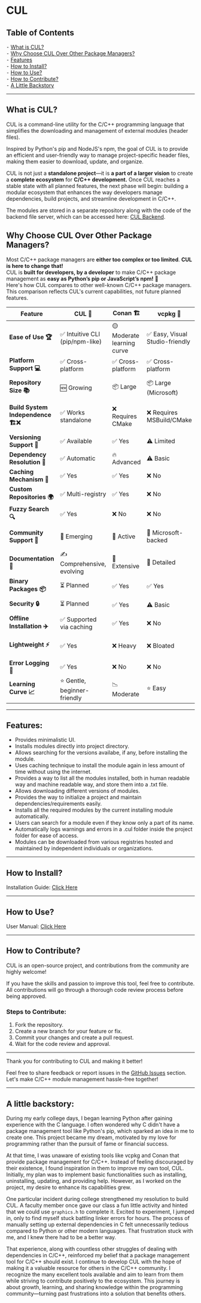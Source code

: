 # CUL

## Table of Contents
⁃ [What is CUL?](#what-is-cul)<br>
⁃ [Why Choose CUL Over Other Package Managers?](#why-choose-cul-over-other-package-managers)<br>
⁃ [Features](#features)<br>
⁃ [How to Install?](#how-to-install)<br>
⁃ [How to Use?](#how-to-use)<br>
⁃ [How to Contribute?](#how-to-contribute)<br>
⁃ [A Little Backstory](#a-little-backstory)<br>

---

## What is CUL?

CUL is a command-line utility for the C/C++ programming language that simplifies the downloading and management of external modules (header files).  

Inspired by Python's pip and NodeJS's npm, the goal of CUL is to provide an efficient and user-friendly way to manage project-specific header files, making them easier to download, update, and organize.

CUL is not just a **standalone project**—it is **a part of a larger vision** to create a **complete ecosystem** for **C/C++ development.** Once CUL reaches a stable state with all planned features, the next phase will begin: building a modular ecosystem that enhances the way developers manage dependencies, build projects, and streamline development in C/C++.

The modules are stored in a separate repository along with the code of the backend file server, which can be accessed here: [CUL Backend](https://github.com/atrithakar/cul_backend).

## Why Choose CUL Over Other Package Managers?
Most C/C++ package managers are **either too complex or too limited**. **CUL is here to change that!**  
CUL is **built for developers, by a developer** to make C/C++ package management as **easy as Python’s pip or JavaScript’s npm!** 🚀
<br>Here's how CUL compares to other well-known C/C++ package managers. This comparison reflects CUL's current capabilities, not future planned features.

| **Feature**                    | **CUL 🚀** | **Conan 🏗️** | **vcpkg 🏢** | **Hunter 🏹** | **Spack 🔬** |
|---------------------------------|------------|--------------|--------------|--------------|--------------|
| **Ease of Use 🏆**              | ✅ Intuitive CLI (pip/npm-like) | 🟡 Moderate learning curve | ✅ Easy, Visual Studio-friendly | 🟡 Moderate, CMake-centric | ❌ Complex, HPC-focused |
| **Platform Support 💻**         | ✅ Cross-platform | ✅ Cross-platform | ✅ Cross-platform | ✅ Cross-platform | ✅ Cross-platform |
| **Repository Size 📚**          | 🆕 Growing | 📦 Large | 📦 Large (Microsoft) | 📦 Moderate | 🏢 Extensive (scientific) |
| **Build System Independence 🏗️❌** | ✅ Works standalone | ❌ Requires CMake | ❌ Requires MSBuild/CMake | ❌ CMake-focused | ❌ Complex build scripts |
| **Versioning Support 🔢**       | ✅ Available | ✅ Yes | ⚠️ Limited | ✅ Yes | ✅ Yes |
| **Dependency Resolution 🔄**    | ✅ Automatic | 🔥 Advanced | ⚠️ Basic | ⚠️ Manual setup | 🔥 Advanced |
| **Caching Mechanism 📀**        | ✅ Yes | ✅ Yes | ❌ No | ❌ No | ✅ Yes |
| **Custom Repositories 🌍**      | ✅ Multi-registry | ✅ Yes | ❌ No | ❌ No | ✅ Yes |
| **Fuzzy Search 🔍**             | ✅ Yes | ❌ No | ❌ No | ❌ No | ❌ No |
| **Community Support 🤝**        | 🚀 Emerging | 💬 Active | 🏢 Microsoft-backed | 💬 Small but active | 🔬 Research-focused |
| **Documentation 📖**            | ✍️ Comprehensive, evolving | 📜 Extensive | 📜 Detailed | 📜 Moderate | 📜 Extensive |
| **Binary Packages 📦**          | ⏳ Planned | ✅ Yes | ✅ Yes | ❌ No | ✅ Yes |
| **Security 🔒**                 | ⏳ Planned | ✅ Yes | ⚠️ Basic | ⚠️ Basic | 🔥 Advanced |
| **Offline Installation ✈️**     | ✅ Supported via caching | ✅ Yes | ❌ No | ❌ No | ✅ Yes |
| **Lightweight ⚡**               | ✅ Yes | ❌ Heavy | ❌ Bloated | ✅ Yes | ❌ Complex setup |
| **Error Logging 📜** | ✅ Yes | ❌ No | ❌ No | ❌ No | ❌ No |
| **Learning Curve 📈**           | ⭐ Gentle, beginner-friendly | 📉 Moderate | ⭐ Easy | 📉 Moderate | 📉 Steep |

---
## Features:
- Provides minimalistic UI.
- Installs modules directly into project directory.
- Allows searching for the versions availabe, if any, before installing the module.
- Uses caching technique to install the module again in less amount of time without using the internet.
- Provides a way to list all the modules installed, both in human readable way and machine readable way, and store them into a .txt file.
- Allows downloading different versions of modules.
- Provides the way to initialize a project and maintain dependencies/requirements easily.
- Installs all the required modules by the current installing module automatically.
- Users can search for a module even if they know only a part of its name.
- Automatically logs warnings and errors in a .cul folder inside the project folder for ease of access.
- Modules can be downloaded from various registries hosted and maintained by independent individuals or organizations.

---

## How to Install?

Installation Guide: [Click Here](https://github.com/atrithakar/project_cul/blob/main/MDs/installation_guide.md)

---

## How to Use?

User Manual: [Click Here](https://github.com/atrithakar/project_cul/blob/main/MDs/user_manual.md)

---

## How to Contribute?

CUL is an open-source project, and contributions from the community are highly welcome!  

If you have the skills and passion to improve this tool, feel free to contribute. All contributions will go through a thorough code review process before being approved.

### Steps to Contribute:
1. Fork the repository.
2. Create a new branch for your feature or fix.
3. Commit your changes and create a pull request.
4. Wait for the code review and approval.

---

Thank you for contributing to CUL and making it better!

Feel free to share feedback or report issues in the [GitHub Issues](https://github.com/atrithakar/project_cul/issues) section. Let's make C/C++ module management hassle-free together!

---
## A little backstory:
During my early college days, I began learning Python after gaining experience with the C language. I often wondered why C didn't have a package management tool like Python's pip, which sparked an idea in me to create one. This project became my dream, motivated by my love for programming rather than the pursuit of fame or financial success.  

At that time, I was unaware of existing tools like vcpkg and Conan that provide package management for C/C++. Instead of feeling discouraged by their existence, I found inspiration in them to improve my own tool, CUL. Initially, my plan was to implement basic functionalities such as installing, uninstalling, updating, and providing help. However, as I worked on the project, my desire to enhance its capabilities grew.  

One particular incident during college strengthened my resolution to build CUL. A faculty member once gave our class a fun little activity and hinted that we could use `graphics.h` to complete it. Excited to experiment, I jumped in, only to find myself stuck battling linker errors for hours. The process of manually setting up external dependencies in C felt unnecessarily tedious compared to Python or other modern languages. That frustration stuck with me, and I knew there had to be a better way.  

That experience, along with countless other struggles of dealing with dependencies in C/C++, reinforced my belief that a package management tool for C/C++ should exist. I continue to develop CUL with the hope of making it a valuable resource for others in the C/C++ community. I recognize the many excellent tools available and aim to learn from them while striving to contribute positively to the ecosystem. This journey is about growth, learning, and sharing knowledge within the programming community—turning past frustrations into a solution that benefits others.